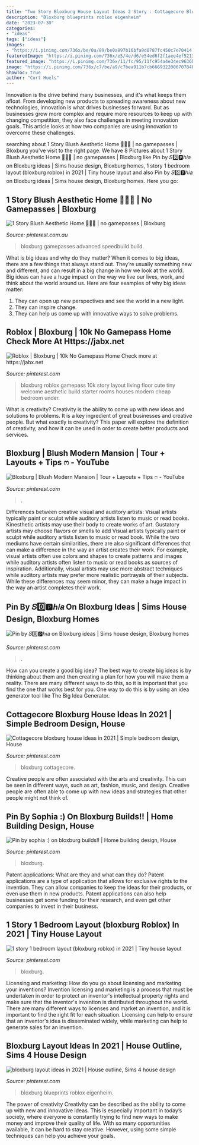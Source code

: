 ```yaml
---
title: "Two Story Bloxburg House Layout Ideas 2 Story : Cottagecore Bloxburg House Ideas In 2021"
description: "Bloxburg blueprints roblox eigenheim"
date: "2023-07-30"
categories:
- "ideas"
tags: ["ideas"]
images:
- "https://i.pinimg.com/736x/be/0a/89/be0a897b16bfa9d0787fc450c7e70414.jpg"
featuredImage: "https://i.pinimg.com/736x/e5/4e/d6/e54ed6f2f1aee4ef52138db4c753d6f2.jpg"
featured_image: "https://i.pinimg.com/736x/11/fc/95/11fc954a4e34ec9636b75b8dd90a4e4a.jpg"
image: "https://i.pinimg.com/736x/c7/be/a9/c7bea911b7cb666932200670784b393c.jpg"
ShowToc: true
author: "Curt Huels"
---
```



Innovation is the drive behind many businesses, and it's what keeps them afloat. From developing new products to spreading awareness about new technologies, innovation is what drives businesses forward. But as businesses grow more complex and require more resources to keep up with changing competition, they also face challenges in meeting innovation goals. This article looks at how two companies are using innovation to overcome these challenges.

	

		
searching about 1 Story Blush Aesthetic Home 🧚🏻‍♀️ | no gamepasses | Bloxburg you've visit to the right page. We have 8 Pictures about 1 Story Blush Aesthetic Home 🧚🏻‍♀️ | no gamepasses | Bloxburg like Pin by 𝑆0️⃣🅿️ℎ𝑖𝑎 on Bloxburg ideas | Sims house design, Bloxburg homes, 1 story 1 bedroom layout (bloxburg roblox) in 2021 | Tiny house layout and also Pin by 𝑆0️⃣🅿️ℎ𝑖𝑎 on Bloxburg ideas | Sims house design, Bloxburg homes. Here you go:
		
    
## 1 Story Blush Aesthetic Home 🧚🏻‍♀️ | No Gamepasses | Bloxburg

<img loading=lazy src="https://i.pinimg.com/736x/b3/0a/0a/b30a0a262ccaad95d5a70dcdb1caefea.jpg" onerror="this.onerror=null;this.src='https://tse4.mm.bing.net/th?id=OIP.edD7AySn2LfAoLSWlSWvFQHaEK&amp;pid=15.1';" alt="1 Story Blush Aesthetic Home 🧚🏻‍♀️ | no gamepasses | Bloxburg">

_Source: pinterest.com.au_

>bloxburg gamepasses advanced speedbuild build. 

	

What is big ideas and why do they matter?
When it comes to big ideas, there are a few things that always stand out. They’re usually something new and different, and can result in a big change in how we look at the world. Big ideas can have a huge impact on the way we live our lives, work, and think about the world around us. Here are four examples of why big ideas matter: 
1. They can open up new perspectives and see the world in a new light.
2. They can inspire change.
3. They can help us come up with innovative ways to solve problems.

    
## Roblox | Bloxburg | 10k No Gamepass Home Check More At Https://jabx.net

<img loading=lazy src="https://i.pinimg.com/736x/86/ff/05/86ff05de18786250fb3f2c3643bdfeeb.jpg" onerror="this.onerror=null;this.src='https://tse1.mm.bing.net/th?id=OIP.29i8m_EZ_-4jNHdiV5m5agHaEK&amp;pid=15.1';" alt="Roblox | Bloxburg | 10k No Gamepass Home Check more at https://jabx.net">

_Source: pinterest.com_

>bloxburg roblox gamepass 10k story layout living floor cute tiny welcome aesthetic build starter rooms houses modern cheap bedroom under. 

	

What is creativity?
Creativity is the ability to come up with new ideas and solutions to problems. It is a key ingredient of great businesses and creative people. But what exactly is creativity? This paper will explore the definition of creativity, and how it can be used in order to create better products and services.

    
## Bloxburg | Blush Modern Mansion | Tour + Layouts + Tips ෆ - YouTube

<img loading=lazy src="https://i.pinimg.com/736x/ab/98/63/ab98631de19827de04e565085d85e66d.jpg" onerror="this.onerror=null;this.src='https://tse2.mm.bing.net/th?id=OIP.R1t8yGPDod9C1caamUs8GQHaFj&amp;pid=15.1';" alt="Bloxburg | Blush Modern Mansion | Tour + Layouts + Tips ෆ - YouTube">

_Source: pinterest.com_

>. 

	

Differences between creative visual and auditory artists: Visual artists typically paint or sculpt while auditory artists listen to music or read books. Kinesthetic artists may use their body to create works of art. Gustatory artists may choose flavors or smells to add
Visual artists typically paint or sculpt while auditory artists listen to music or read book. While the two mediums have certain similarities, there are also significant differences that can make a difference in the way an artist creates their work. For example, visual artists often use colors and shapes to create patterns and images while auditory artists often listen to music or read books as sources of inspiration. Additionally, visual artists may use more abstract techniques while auditory artists may prefer more realistic portrayals of their subjects. While these differences may seem minor, they can make a huge impact in the way an artist completes their work.

    
## Pin By 𝑆0️⃣🅿️ℎ𝑖𝑎 On Bloxburg Ideas | Sims House Design, Bloxburg Homes

<img loading=lazy src="https://i.pinimg.com/736x/be/0a/89/be0a897b16bfa9d0787fc450c7e70414.jpg" onerror="this.onerror=null;this.src='https://tse2.mm.bing.net/th?id=OIP.Kbdjd7Ir9xIZrUUuKtyDmQHaHR&amp;pid=15.1';" alt="Pin by 𝑆0️⃣🅿️ℎ𝑖𝑎 on Bloxburg ideas | Sims house design, Bloxburg homes">

_Source: pinterest.com_

>. 

	

How can you create a good big idea?
The best way to create big ideas is by thinking about them and then creating a plan for how you will make them a reality. There are many different ways to do this, so it is important that you find the one that works best for you. One way to do this is by using an idea generator tool like The Big Idea Generator.

    
## Cottagecore Bloxburg House Ideas In 2021 | Simple Bedroom Design, House

<img loading=lazy src="https://i.pinimg.com/736x/32/b5/61/32b5615d32e2cd512070683974d1a269.jpg" onerror="this.onerror=null;this.src='https://tse1.mm.bing.net/th?id=OIP._hsFE804dMEqF9_fEY1BVgHaGG&amp;pid=15.1';" alt="Cottagecore bloxburg house ideas in 2021 | Simple bedroom design, House">

_Source: pinterest.com_

>bloxburg cottagecore. 

	

Creative people are often associated with the arts and creativity. This can be seen in different ways, such as art, fashion, music, and design. Creative people are often able to come up with new ideas and strategies that other people might not think of.

    
## Pin By Sophia :) On Bloxburg Builds!! | Home Building Design, House

<img loading=lazy src="https://i.pinimg.com/736x/c7/be/a9/c7bea911b7cb666932200670784b393c.jpg" onerror="this.onerror=null;this.src='https://tse1.mm.bing.net/th?id=OIP.MpaJel6GPtHmXoemUtQKEQHaEG&amp;pid=15.1';" alt="Pin by sophia :) on bloxburg builds!! | Home building design, House">

_Source: pinterest.com_

>bloxburg. 

	

Patent applications: What are they and what can they do?
Patent applications are a type of application that allows for exclusive rights to the invention. They can allow companies to keep the ideas for their products, or even use them in new products. Patent applications can also help businesses get some funding for their research, and even get other companies to invest in their business.

    
## 1 Story 1 Bedroom Layout (bloxburg Roblox) In 2021 | Tiny House Layout

<img loading=lazy src="https://i.pinimg.com/736x/11/fc/95/11fc954a4e34ec9636b75b8dd90a4e4a.jpg" onerror="this.onerror=null;this.src='https://tse4.mm.bing.net/th?id=OIP.qPsTv4bN2NlHKzZWuE-PbQHaFm&amp;pid=15.1';" alt="1 story 1 bedroom layout (bloxburg roblox) in 2021 | Tiny house layout">

_Source: pinterest.com_

>bloxburg. 

	

Licensing and marketing: How do you go about licensing and marketing your inventions?
Invention licensing and marketing is a process that must be undertaken in order to protect an inventor's intellectual property rights and make sure that the inventor's invention is distributed throughout the world. There are many different ways to licenses and market an invention, and it is important to find the right fit for each situation. Licensing can help to ensure that an inventor's idea is disseminated widely, while marketing can help to generate sales for an invention.

    
## Bloxburg Layout Ideas In 2021 | House Outline, Sims 4 House Design

<img loading=lazy src="https://i.pinimg.com/736x/e5/4e/d6/e54ed6f2f1aee4ef52138db4c753d6f2.jpg" onerror="this.onerror=null;this.src='https://tse3.mm.bing.net/th?id=OIP.X0rCoYS34KZ8MCXW7CgVmAHaFq&amp;pid=15.1';" alt="bloxburg layout ideas in 2021 | House outline, Sims 4 house design">

_Source: pinterest.com_

>bloxburg blueprints roblox eigenheim. 

	

The power of creativity
Creativity can be described as the ability to come up with new and innovative ideas. This is especially important in today’s society, where everyone is constantly trying to find new ways to make money and improve their quality of life. With so many opportunities available, it can be hard to stay creative. However, using some simple techniques can help you achieve your goals.


